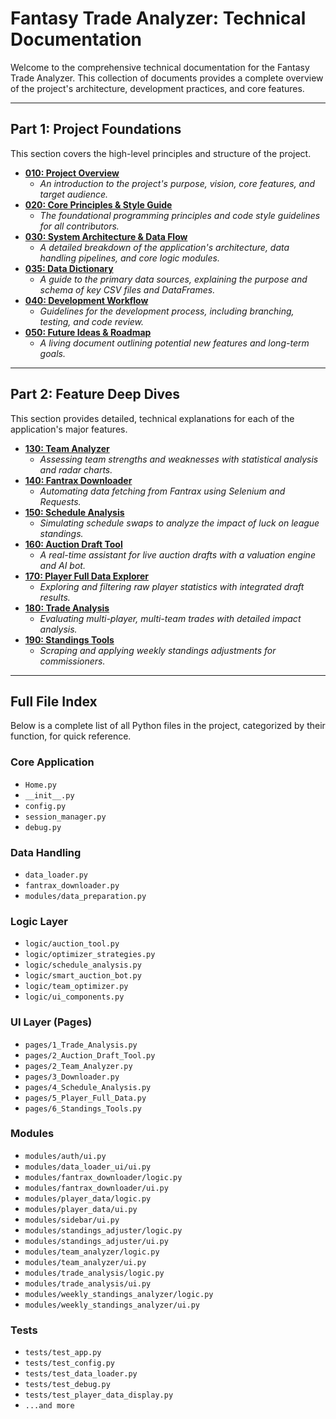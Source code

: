 # Fantasy Trade Analyzer: Technical Documentation

Welcome to the comprehensive technical documentation for the Fantasy Trade Analyzer. This collection of documents provides a complete overview of the project's architecture, development practices, and core features.

---

## Part 1: Project Foundations

This section covers the high-level principles and structure of the project.

-   [**010: Project Overview**](./010_Project_Overview.md)
    -   *An introduction to the project's purpose, vision, core features, and target audience.*
-   [**020: Core Principles & Style Guide**](./020_Core_Principles_and_Style_Guide.md)
    -   *The foundational programming principles and code style guidelines for all contributors.*
-   [**030: System Architecture & Data Flow**](./030_System_Architecture_and_Data_Flow.md)
    -   *A detailed breakdown of the application's architecture, data handling pipelines, and core logic modules.*
-   [**035: Data Dictionary**](./035_Data_Dictionary.md)
    -   *A guide to the primary data sources, explaining the purpose and schema of key CSV files and DataFrames.*
-   [**040: Development Workflow**](./040_Development_Workflow.md)
    -   *Guidelines for the development process, including branching, testing, and code review.*
-   [**050: Future Ideas & Roadmap**](./050_Future_Ideas_and_Roadmap.md)
    -   *A living document outlining potential new features and long-term goals.*

---

## Part 2: Feature Deep Dives

This section provides detailed, technical explanations for each of the application's major features.

-   [**130: Team Analyzer**](./130_Feature_Deep_Dive_-_Team_Analyzer.md)
    -   *Assessing team strengths and weaknesses with statistical analysis and radar charts.*
-   [**140: Fantrax Downloader**](./140_Feature_Deep_Dive_-_Downloader.md)
    -   *Automating data fetching from Fantrax using Selenium and Requests.*
-   [**150: Schedule Analysis**](./150_Feature_Deep_Dive_-_Schedule_Analysis.md)
    -   *Simulating schedule swaps to analyze the impact of luck on league standings.*
-   [**160: Auction Draft Tool**](./160_Feature_Deep_Dive_-_Auction_Draft_Tool.md)
    -   *A real-time assistant for live auction drafts with a valuation engine and AI bot.*
-   [**170: Player Full Data Explorer**](./170_Feature_Deep_Dive_-_Player_Full_Data.md)
    -   *Exploring and filtering raw player statistics with integrated draft results.*
-   [**180: Trade Analysis**](./180_Feature_Deep_Dive_-_Trade_Analysis.md)
    -   *Evaluating multi-player, multi-team trades with detailed impact analysis.*
-   [**190: Standings Tools**](./190_Feature_Deep_Dive_-_Standings_Tools.md)
    -   *Scraping and applying weekly standings adjustments for commissioners.*

---

## Full File Index

Below is a complete list of all Python files in the project, categorized by their function, for quick reference.

### Core Application
- `Home.py`
- `__init__.py`
- `config.py`
- `session_manager.py`
- `debug.py`

### Data Handling
- `data_loader.py`
- `fantrax_downloader.py`
- `modules/data_preparation.py`

### Logic Layer
- `logic/auction_tool.py`
- `logic/optimizer_strategies.py`
- `logic/schedule_analysis.py`
- `logic/smart_auction_bot.py`
- `logic/team_optimizer.py`
- `logic/ui_components.py`

### UI Layer (Pages)
- `pages/1_Trade_Analysis.py`
- `pages/2_Auction_Draft_Tool.py`
- `pages/2_Team_Analyzer.py`
- `pages/3_Downloader.py`
- `pages/4_Schedule_Analysis.py`
- `pages/5_Player_Full_Data.py`
- `pages/6_Standings_Tools.py`

### Modules
- `modules/auth/ui.py`
- `modules/data_loader_ui/ui.py`
- `modules/fantrax_downloader/logic.py`
- `modules/fantrax_downloader/ui.py`
- `modules/player_data/logic.py`
- `modules/player_data/ui.py`
- `modules/sidebar/ui.py`
- `modules/standings_adjuster/logic.py`
- `modules/standings_adjuster/ui.py`
- `modules/team_analyzer/logic.py`
- `modules/team_analyzer/ui.py`
- `modules/trade_analysis/logic.py`
- `modules/trade_analysis/ui.py`
- `modules/weekly_standings_analyzer/logic.py`
- `modules/weekly_standings_analyzer/ui.py`

### Tests
- `tests/test_app.py`
- `tests/test_config.py`
- `tests/test_data_loader.py`
- `tests/test_debug.py`
- `tests/test_player_data_display.py`
- `...and more`
